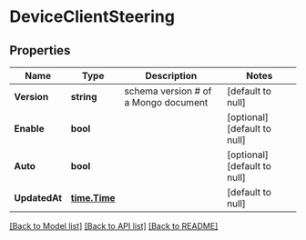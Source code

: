 # DeviceClientSteering

## Properties
Name | Type | Description | Notes
------------ | ------------- | ------------- | -------------
**Version** | **string** | schema version # of a Mongo document | [default to null]
**Enable** | **bool** |  | [optional] [default to null]
**Auto** | **bool** |  | [optional] [default to null]
**UpdatedAt** | [**time.Time**](time.Time.md) |  | [default to null]

[[Back to Model list]](../README.md#documentation-for-models) [[Back to API list]](../README.md#documentation-for-api-endpoints) [[Back to README]](../README.md)


